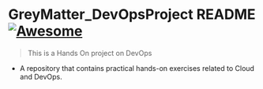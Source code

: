 # GreyMatter_DevOpsProject README [![Awesome](https://cdn.jsdelivr.net/gh/sindresorhus/awesome@d7305f38d29fed78fa85652e3a63e154dd8e8829/media/badge.svg)](https://github.com/sindresorhus/awesome#readme)
> This is a Hands On project on DevOps

- A repository that contains practical hands-on exercises related to Cloud and DevOps.


